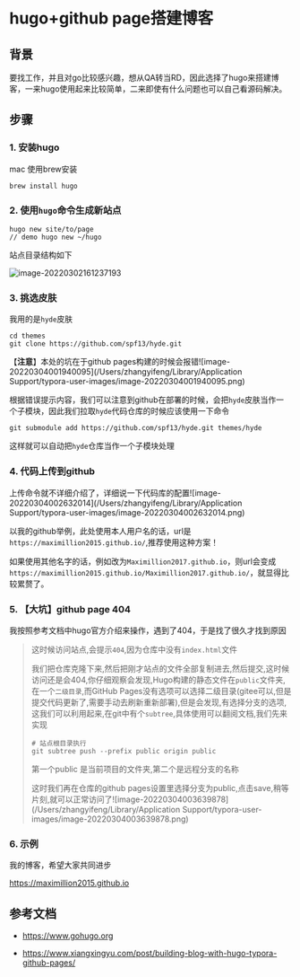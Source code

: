 # hugo+github page搭建博客

## 背景

要找工作，并且对go比较感兴趣，想从QA转当RD，因此选择了hugo来搭建博客，一来hugo使用起来比较简单，二来即使有什么问题也可以自己看源码解决。



## 步骤

### 1. 安装hugo

mac 使用brew安装

~~~shell
brew install hugo
~~~

### 2. 使用`hugo`命令生成新站点

~~~shell
hugo new site/to/page
// demo hugo new ~/hugo
~~~

站点目录结构如下

![image-20220302161237193](/Users/zhangyifeng/hugo/static/article_page/image-20220302161237193.png)



### 3. 挑选皮肤

我用的是`hyde`皮肤

~~~
cd themes
git clone https://github.com/spf13/hyde.git
~~~

【**注意**】本处的坑在于github pages构建的时候会报错![image-20220304001940095](/Users/zhangyifeng/Library/Application Support/typora-user-images/image-20220304001940095.png)

根据错误提示内容，我们可以注意到github在部署的时候，会把`hyde`皮肤当作一个子模块，因此我们拉取`hyde`代码仓库的时候应该使用一下命令

~~~shell
git submodule add https://github.com/spf13/hyde.git themes/hyde
~~~

这样就可以自动把`hyde`仓库当作一个子模块处理

### 4. 代码上传到github

上传命令就不详细介绍了，详细说一下代码库的配置![image-20220304002632014](/Users/zhangyifeng/Library/Application Support/typora-user-images/image-20220304002632014.png)

以我的github举例，此处使用本人用户名的话，url是`https://maximillion2015.github.io/`,推荐使用这种方案！

如果使用其他名字的话，例如改为`Maximillion2017.github.io`，则url会变成 `https://maximillion2015.github.io/Maximillion2017.github.io/`，就显得比较累赘了。

### 5. 【**大坑**】github page 404

我按照参考文档中hugo官方介绍来操作，遇到了404，于是找了很久才找到原因

> 这时候访问站点,会提示`404`,因为仓库中没有`index.html`文件
>
> 我们把仓库克隆下来,然后把刚才站点的文件全部复制进去,然后提交,这时候访问还是会404,你仔细观察会发现,Hugo构建的静态文件在`public`文件夹,在一个`二级目录`,而GitHub Pages没有选项可以选择二级目录(gitee可以,但是提交代码更新了,需要手动去刷新重新部署),但是会发现,有选择分支的选项,这我们可以利用起来,在git中有个`subtree`,具体使用可以翻阅文档,我们先来实现
>
> ~~~shell
> # 站点根目录执行
> git subtree push --prefix public origin public
> ~~~
>
> 第一个public 是当前项目的文件夹,第二个是远程分支的名称
>
> 这时我们再在仓库的github pages设置里选择分支为public,点击save,稍等片刻,就可以正常访问了![image-20220304003639878](/Users/zhangyifeng/Library/Application Support/typora-user-images/image-20220304003639878.png)

### 6. 示例

我的博客，希望大家共同进步

https://maximillion2015.github.io

## 参考文档

* https://www.gohugo.org

* https://www.xiangxingyu.com/post/building-blog-with-hugo-typora-github-pages/

